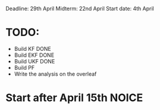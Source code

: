 Deadline: 29th April
Midterm: 22nd April
Start date: 4th April

# TODO: 
- Build KF DONE
- Build EKF DONE
- Build UKF DONE
- Build PF
- Write the analysis on the overleaf

# Start after April 15th NOICE
